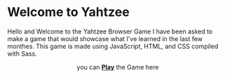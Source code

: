 # Welcome to Yahtzee

Hello and Welcome to the Yahtzee Browser Game
I have been asked to make a game that would showcase what I've learned in the last few monthes.
This game is made using JavaScript, HTML, and CSS compiled with Sass.

<p align="center">you can <a href="https://augiedog.github.io/Yahtzee/"><b>Play</b></a> the Game here</p>
